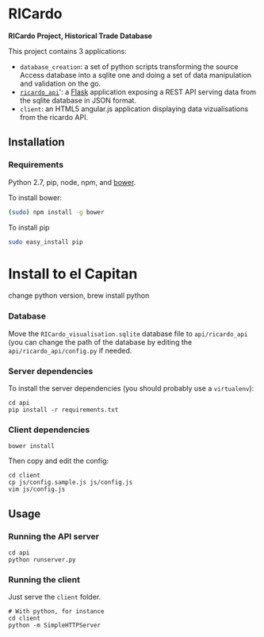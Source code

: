 # RICardo

**RICardo Project, Historical Trade Database**

This project contains 3 applications:

* `database_creation`: a set of python scripts transforming the source Access database into a sqlite one and doing a set of data manipulation and validation on the go.
* [`ricardo_api`](API.md)': a [Flask](http://flask.pocoo.org/) application exposing a REST API serving data from the sqlite database in JSON format.
* `client`: an HTML5 angular.js application displaying data vizualisations from the ricardo API.

## Installation

### Requirements

Python 2.7, pip, node, npm, and [bower](http://bower.io/).

To install bower:

```bash
(sudo) npm install -g bower
```

To install pip
```bash
sudo easy_install pip
```

# Install to el Capitan
change python version, brew install python 

### Database

Move the `RICardo_visualisation.sqlite` database file to `api/ricardo_api` (you can change the path of the database by editing the `api/ricardo_api/config.py` if needed.

### Server dependencies

To install the server dependencies (you should probably use a `virtualenv`):

```
cd api
pip install -r requirements.txt
```

### Client dependencies

```
bower install
```

Then copy and edit the config:

```
cd client
cp js/config.sample.js js/config.js
vim js/config.js
```

## Usage

### Running the API server

```
cd api
python runserver.py
```

### Running the client

Just serve the `client` folder.

```
# With python, for instance
cd client
python -m SimpleHTTPServer
```
